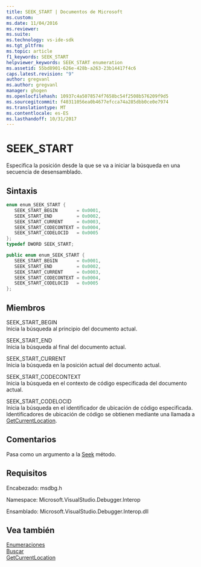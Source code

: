 ```yaml
---
title: SEEK_START | Documentos de Microsoft
ms.custom: 
ms.date: 11/04/2016
ms.reviewer: 
ms.suite: 
ms.technology: vs-ide-sdk
ms.tgt_pltfrm: 
ms.topic: article
f1_keywords: SEEK_START
helpviewer_keywords: SEEK_START enumeration
ms.assetid: 55bd8901-626e-428b-a263-23b14417f4c6
caps.latest.revision: "9"
author: gregvanl
ms.author: gregvanl
manager: ghogen
ms.openlocfilehash: 10937c4a5078574f7658bc54f2508b576209f9d5
ms.sourcegitcommit: f40311056ea0b4677efcca74a285dbb0ce0e7974
ms.translationtype: MT
ms.contentlocale: es-ES
ms.lasthandoff: 10/31/2017
---
```

# <a name="seekstart"></a>SEEK_START
Especifica la posición desde la que se va a iniciar la búsqueda en una secuencia de desensamblado.  
  
## <a name="syntax"></a>Sintaxis  
  
```cpp  
enum enum_SEEK_START {   
   SEEK_START_BEGIN       = 0x0001,  
   SEEK_START_END         = 0x0002,  
   SEEK_START_CURRENT     = 0x0003,  
   SEEK_START_CODECONTEXT = 0x0004,  
   SEEK_START_CODELOCID   = 0x0005  
};  
typedef DWORD SEEK_START;  
```  
  
```csharp  
public enum enum_SEEK_START {   
   SEEK_START_BEGIN       = 0x0001,  
   SEEK_START_END         = 0x0002,  
   SEEK_START_CURRENT     = 0x0003,  
   SEEK_START_CODECONTEXT = 0x0004,  
   SEEK_START_CODELOCID   = 0x0005  
};  
```  
  
## <a name="members"></a>Miembros  
 SEEK_START_BEGIN  
 Inicia la búsqueda al principio del documento actual.  
  
 SEEK_START_END  
 Inicia la búsqueda al final del documento actual.  
  
 SEEK_START_CURRENT  
 Inicia la búsqueda en la posición actual del documento actual.  
  
 SEEK_START_CODECONTEXT  
 Inicia la búsqueda en el contexto de código especificada del documento actual.  
  
 SEEK_START_CODELOCID  
 Inicia la búsqueda en el identificador de ubicación de código especificada. Identificadores de ubicación de código se obtienen mediante una llamada a [GetCurrentLocation](../../../extensibility/debugger/reference/idebugdisassemblystream2-getcurrentlocation.md).  
  
## <a name="remarks"></a>Comentarios  
 Pasa como un argumento a la [Seek](../../../extensibility/debugger/reference/idebugdisassemblystream2-seek.md) método.  
  
## <a name="requirements"></a>Requisitos  
 Encabezado: msdbg.h  
  
 Namespace: Microsoft.VisualStudio.Debugger.Interop  
  
 Ensamblado: Microsoft.VisualStudio.Debugger.Interop.dll  
  
## <a name="see-also"></a>Vea también  
 [Enumeraciones](../../../extensibility/debugger/reference/enumerations-visual-studio-debugging.md)   
 [Buscar](../../../extensibility/debugger/reference/idebugdisassemblystream2-seek.md)   
 [GetCurrentLocation](../../../extensibility/debugger/reference/idebugdisassemblystream2-getcurrentlocation.md)